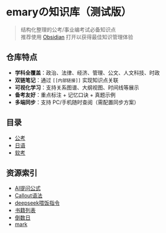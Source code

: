 # emaryの知识库（测试版）

> 结构化整理的公考/事业编考试必备知识点  
> 推荐使用 [Obsidian](https://obsidian.md) 打开以获得最佳知识管理体验

## 仓库特点

- **学科全覆盖**：政治、法律、经济、管理、公文、人文科技、时政
- **双链笔记**：通过 `[[内部链接]]` 实现知识点关联
- **可视化学习**：支持关系图谱、大纲视图、时间线等展示
- **备考友好**：重点标注 + 记忆口诀 + 真题示例
- **多端同步**：支持 PC/手机随时查阅（需配置同步方案）

## 目录

- [公考](公考/)
- [日语](日语/)
- [软考](软考/)

## 资源索引

- [AI提问公式](AI提问公式.md)
- [Callout语法](Callout语法.md)
- [deepseek喂饭指令](deepseek喂饭指令.md)
- [书籍列表](书籍列表.md)
- [倒数日](倒数日.md)
- [mark](mark.md)
